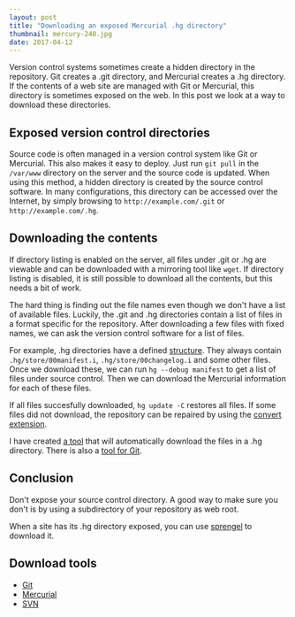 ```yaml
---
layout: post
title: "Downloading an exposed Mercurial .hg directory"
thumbnail: mercury-240.jpg
date: 2017-04-12
---
```


Version control systems sometimes create a hidden directory in the repository. Git creates a .git directory, and Mercurial creates a .hg directory. If the contents of a web site are managed with Git or Mercurial, this directory is sometimes exposed on the web. In this post we look at a way to download these directories.

## Exposed version control directories

Source code is often managed in a version control system like Git or Mercurial. This also makes it easy to deploy. Just run `git pull` in the `/var/www` directory on the server and the source code is updated. When using this method, a hidden directory is created by the source control software. In many configurations, this directory can be accessed over the Internet, by simply browsing to `http://example.com/.git` or `http://example.com/.hg`.

## Downloading the contents

If directory listing is enabled on the server, all files under .git or .hg are viewable and can be downloaded with a mirroring tool like `wget`. If directory listing is disabled, it is still possible to download all the contents, but this needs a bit of work.

The hard thing is finding out the file names even though we don't have a list of available files. Luckily, the .git and .hg directories contain a list of files in a format specific for the repository. After downloading a few files with fixed names, we can ask the version control software for a list of files.

For example, .hg directories have a defined [structure](https://www.mercurial-scm.org/wiki/Repository#Structure). They always contain `.hg/store/00manifest.i`, `.hg/store/00changelog.i` and some other files. Once we download these, we can run `hg --debug manifest` to get a list of files under source control. Then we can download the Mercurial information for each of these files.

If all files succesfully downloaded, `hg update -C` restores all files. If some files did not download, the repository can be repaired by using the [convert extension](https://www.mercurial-scm.org/wiki/RepositoryCorruption#Recovery_using_convert_extension).

I have created [a tool](https://github.com/Sjord/sprengel) that will automatically download the files in a .hg directory. There is also a [tool for Git](https://github.com/internetwache/GitTools).

## Conclusion

Don't expose your source control directory. A good way to make sure you don't is by using a subdirectory of your repository as web root.

When a site has its .hg directory exposed, you can use [sprengel](https://github.com/Sjord/sprengel) to download it.

## Download tools

* [Git](https://github.com/internetwache/GitTools)
* [Mercurial](https://github.com/Sjord/sprengel)
* [SVN](https://github.com/anantshri/svn-extractor)
